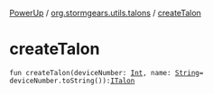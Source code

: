 [PowerUp](../index.md) / [org.stormgears.utils.talons](index.md) / [createTalon](./create-talon.md)

# createTalon

`fun createTalon(deviceNumber: `[`Int`](https://kotlinlang.org/api/latest/jvm/stdlib/kotlin/-int/index.html)`, name: `[`String`](https://kotlinlang.org/api/latest/jvm/stdlib/kotlin/-string/index.html)` = deviceNumber.toString()): `[`ITalon`](-i-talon/index.md)